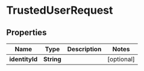 
# TrustedUserRequest

## Properties
Name | Type | Description | Notes
------------ | ------------- | ------------- | -------------
**identityId** | **String** |  |  [optional]



